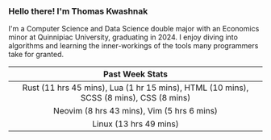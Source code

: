 
### Hello there! I'm Thomas Kwashnak

I'm a Computer Science and Data Science double major with an Economics
minor at Quinnipiac University, graduating in 2024.
I enjoy diving into algorithms and learning the inner-workings of the tools
many programmers take for granted.

| Past Week Stats |
| :---: |
| Rust (11 hrs 45 mins), Lua (1 hr 15 mins), HTML (10 mins), SCSS (8 mins), CSS (8 mins) |
| Neovim (8 hrs 43 mins), Vim (5 hrs 6 mins) |
| Linux (13 hrs 49 mins) |

